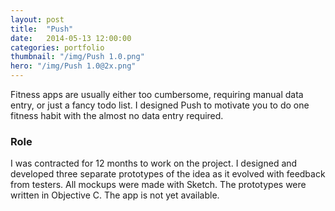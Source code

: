```yaml
---
layout: post
title:  "Push"
date:   2014-05-13 12:00:00
categories: portfolio
thumbnail: "/img/Push 1.0.png"
hero: "/img/Push 1.0@2x.png"
---
```


Fitness apps are usually either too cumbersome, requiring manual data entry, or just a fancy todo list. I designed Push to motivate you to do one fitness habit with the almost no data entry required.

### Role
I was contracted for 12 months to work on the project. I designed and developed three separate prototypes of the idea as it evolved with feedback from testers. All mockups were made with Sketch. The prototypes were written in Objective C. The app is not yet available.
